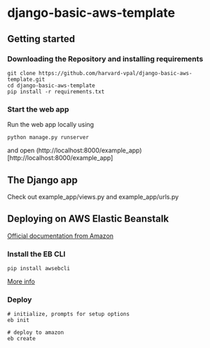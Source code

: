 # django-basic-aws-template

## Getting started

### Downloading the Repository and installing requirements
```
git clone https://github.com/harvard-vpal/django-basic-aws-template.git
cd django-basic-aws-template
pip install -r requirements.txt
```

### Start the web app
Run the web app locally using
```
python manage.py runserver
```
and open (http://localhost:8000/example_app)[http://localhost:8000/example_app]


## The Django app
Check out example_app/views.py and example_app/urls.py


## Deploying on AWS Elastic Beanstalk

[Official documentation from Amazon](http://docs.aws.amazon.com/elasticbeanstalk/latest/dg/create-deploy-python-django.html#python-django-deploy)

### Install the EB CLI
```
pip install awsebcli
```
[More info](http://docs.aws.amazon.com/elasticbeanstalk/latest/dg/eb-cli3-install.html)

### Deploy
```
# initialize, prompts for setup options
eb init

# deploy to amazon
eb create 
```